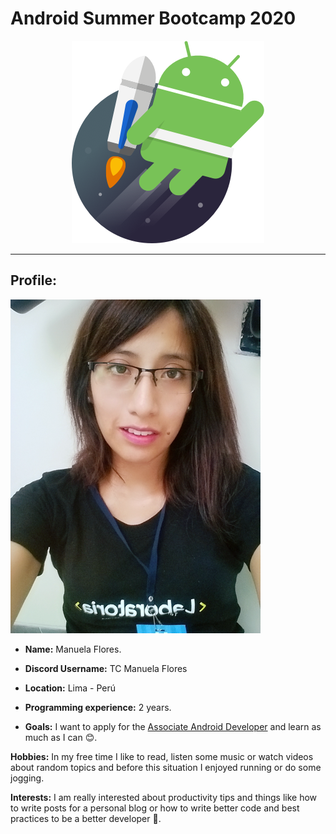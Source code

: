 # Android Summer Bootcamp 2020 

<p align="center">

  <img src="./assets/images/jetpack_hero.png">

</p>

***

## Profile: 

![Profile image](/assets/images/profile_image.png)

* **Name:** Manuela Flores.

* **Discord Username:** TC Manuela Flores

* **Location:** Lima - Perú

* **Programming experience:** 2 years.

* **Goals:** I want to apply for the [Associate Android Developer](https://developers.google.com/certification/associate-android-developer#requirements) and learn as much as I can 😊.

**Hobbies:** In my free time I like to read, listen some music or watch videos about random topics and before this situation I enjoyed running or do some jogging.

**Interests:** I am really interested about productivity tips and things like how to write posts for a personal blog or how to write better code and best practices to be a better developer 💚.










